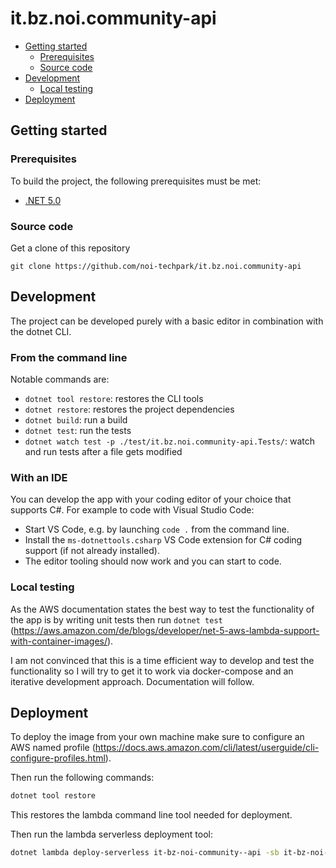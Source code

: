 # it.bz.noi.community-api

* [Getting started](#Getting-started)
    * [Prerequisites](#Prerequisistes)
    * [Source code](#Source-code)
* [Development](#Development)
    * [Local testing](#Local-testing)
* [Deployment](#Deployment)

## Getting started

### Prerequisites

To build the project, the following prerequisites must be met:

* [.NET 5.0](https://get.dot.net)

### Source code

Get a clone of this repository

`git clone https://github.com/noi-techpark/it.bz.noi.community-api`

## Development

The project can be developed purely with a basic editor in combination with the dotnet CLI.

### From the command line

Notable commands are:

* `dotnet tool restore`:
  restores the CLI tools
* `dotnet restore`:
  restores the project dependencies
* `dotnet build`:
  run a build
* `dotnet test`:
  run the tests
* `dotnet watch test -p ./test/it.bz.noi.community-api.Tests/`:
  watch and run tests after a file gets modified

### With an IDE

You can develop the app with your coding editor of your choice that supports C#. For example to code with Visual Studio Code:

* Start VS Code, e.g. by launching `code .` from the command line.
* Install the `ms-dotnettools.csharp` VS Code extension for C# coding support (if not already installed).
* The editor tooling should now work and you can start to code.

### Local testing

As the AWS documentation states the best way to test the functionality of the app is by writing unit tests then run `dotnet test` (https://aws.amazon.com/de/blogs/developer/net-5-aws-lambda-support-with-container-images/).

I am not convinced that this is a time efficient way to develop and test the functionality so I will try to get it to work via docker-compose and an iterative development approach. Documentation will follow.

## Deployment

To deploy the image from your own machine make sure to configure an AWS named profile (https://docs.aws.amazon.com/cli/latest/userguide/cli-configure-profiles.html).

Then run the following commands:

```sh
dotnet tool restore
```

This restores the lambda command line tool needed for deployment.

Then run the lambda serverless deployment tool:

```sh
dotnet lambda deploy-serverless it-bz-noi-community--api -sb it-bz-noi-community--api -pl ./src/it.bz.noi.community-api/
```
